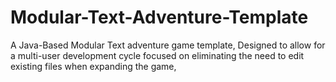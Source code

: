 # Modular-Text-Adventure-Template
A Java-Based Modular Text adventure game template, Designed to allow for a multi-user development cycle focused on eliminating the need to edit existing files when expanding the game, 
